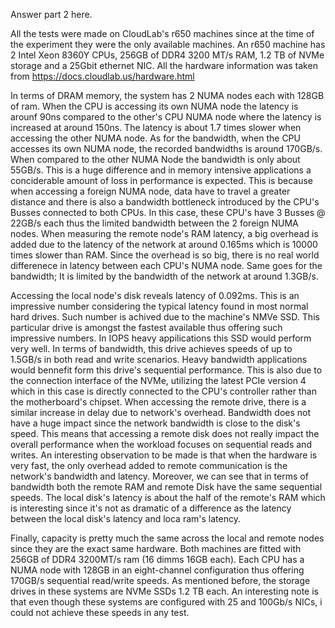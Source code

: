 Answer part 2 here.

All the tests were made on CloudLab's r650 machines since at the time of the experiment they were the only available machines. An r650 machine has 2 Intel Xeon 8360Y CPUs, 256GB of DDR4 3200 MT/s RAM, 1.2 TB of NVMe storage and a 25Gbit ethernet NIC. All the hardware information was taken from https://docs.cloudlab.us/hardware.html


In terms of DRAM memory, the system has 2 NUMA nodes each with 128GB of ram. When the CPU is accessing its own NUMA node the latency is arounf 90ns compared to the other's CPU NUMA node where the latency is increased at around 150ns. The latency is about 1.7 times slower when accessing the other NUMA node. As for the bandwidth, when the CPU accesses its own NUMA node, the recorded bandwidths is around 170GB/s. When compared to the other NUMA Node the bandwidth is only about 55GB/s. This is a huge difference and in memory intensive applications a conciderable amount of loss in performance is expected. This is because when accessing a foreign NUMA node, data have to travel a greater distance and  there is also a bandwidth bottleneck introduced by the CPU's Busses connected to both CPUs. In this case, these CPU's have 3 Busses @ 22GB/s each thus the limited bandwidth between the 2 foreign NUMA nodes. When measuring the remote node's RAM latency, a big overhead is added due to the latency of the network at around 0.165ms which is 10000 times slower than RAM. Since the overhead is so big, there is no real world differenece in latency between each CPU's NUMA node. Same goes for the bandwidth; It is limited by the bandwidth of the network at around 1.3GB/s.


Accessing the local node's disk reveals latency of 0.092ms. This is an impressive number considering the typical latency found in most normal hard drives. Such number is achived due to the machine's NMVe SSD. This particular drive is amongst the fastest available thus offering such impressive numbers. In IOPS heavy appilications this SSD would perform very well. In terms of bandwidth, this drive achieves speeds of up to 1.5GB/s in both read and write scenarios. Heavy bandwidth applications would bennefit form this drive's sequential performance. This is also due to the connection interface of the NVMe, utilizing the latest PCIe version 4 which in this case is directly connected to the CPU's controller rather than the motherboard's chipset. When accessing the remote drive, there is a similar increase in delay due to network's overhead. Bandwidth does not have a huge impact since the network bandwidth is close to the disk's speed. This means that accessing a remote disk does not really impact the overall performance when the workload focuses on sequential reads and writes. An interesting observation to be made is that when the hardware is very fast, the only overhead added to remote communication is the network's bandwidth and latency. Moreover, we can see that in terms of bandwidth both the remote RAM and remote Disk have the same sequential speeds. The local disk's latency is about the half of the remote's RAM which is interesting since it's not as dramatic of a difference as the latency between the local disk's latency and loca ram's latency.


Finally, capacity is pretty much the same across the local and remote nodes since they are the exact same hardware. Both machines are fitted with 256GB of DDR4 3200MT/s ram (16 dimms 16GB each). Each CPU has a NUMA node with 128GB in an eight-channel configuration thus offering 170GB/s sequential read/write speeds. As mentioned before, the storage drives in these systems are NVMe SSDs 1.2 TB each. An interesting note is that even though these systems are configured with 25 and 100Gb/s NICs, i could not achieve these speeds in any test.
